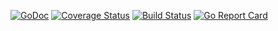 [![GoDoc](https://godoc.org/github.com/AustinMCrane/go-accuweather?status.svg)](https://godoc.org/github.com/AustinMCrane/go-accuweather)
[![Coverage Status](https://coveralls.io/repos/github/AustinMCrane/go-accuweather/badge.svg?branch=master)](https://coveralls.io/github/AustinMCrane/go-accuweather?branch=master)
[![Build Status](https://travis-ci.com/AustinMCrane/go-accuweather.svg?branch=master)](https://travis-ci.com/AustinMCrane/go-accuweather)
[![Go Report Card](https://goreportcard.com/badge/github.com/austinmcrane/go-accuweather)](https://goreportcard.com/badge/github.com/austinmcrane/go-accuweather)
